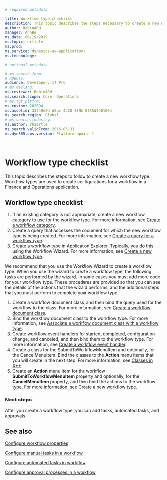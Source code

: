 ```yaml
---
# required metadata

title: Workflow type checklist
description: This topic describes the steps necessary to create a new workflow type.
author: RobinARH
manager: AnnBe
ms.date: 06/19/2019
ms.topic: article
ms.prod: 
ms.service: dynamics-ax-applications
ms.technology: 

# optional metadata

# ms.search.form: 
# ROBOTS: 
audience: Developer, IT Pro
# ms.devlang: 
ms.reviewer: RobinARH
ms.search.scope: Core, Operations
# ms.tgt_pltfrm: 
ms.custom: 202694
ms.assetid: 33349e0d-d8ac-4d20-8f9b-5f85d4e01004
ms.search.region: Global
# ms.search.industry: 
ms.author: rhaertle
ms.search.validFrom: 2016-05-31
ms.dyn365.ops.version: Platform update 1

---
```


# Workflow type checklist 

This topic describes the steps to follow to create a new workflow type. Workflow types are used to create configurations for a workflow in a Finance and Operations application.

## Workflow type checklist

1.  If an existing category is not appropriate, create a new workflow category to use for the workflow type. For more information, see [Create a workflow category](workflow-type-category.md).
2.  Create a query that accesses the document for which the new workflow type is being created. For more information, see [Create a query for a workflow type](workflow-type-query.md).
3.  Create a workflow type in Application Explorer. Typically, you do this using the Workflow Wizard. For more information, see [Create a new workflow type](workflow-type-create-new).

We recommend that you use the Workflow Wizard to create a workflow type. When you use the wizard to create a workflow type, the following tasks are performed by the wizard. In some cases you must add more code for your workflow type. These procedures are provided so that you can see the details of the actions that the wizard performs, and the additional steps that you must perform to complete your workflow type.

1.  Create a workflow document class, and then bind the query used for the workflow to the class. For more information, see [Create a workflow document class](workflow-type-document-create.md).
2.  Bind the workflow document class to the workflow type. For more information, see [Associate a workflow document class with a workflow type](workflow-type-associate-document.md).
3.  Create workflow event handlers for started, completed, configuration change, and canceled, and then bind them to the workflow type. For more information, see [Create a workflow event handler](https://docs.microsoft.com/en-us/dynamicsax-2012/developer/how-to-create-a-workflow-event-handler).
4.  Create a class for the SubmitToWorkflowMenuItem and optionally, for the CancelMenuItem. Bind the classes to the **Action** menu items that you will create in the next step. For more information, see [Classes in X++](./dev-itpro/dev-ref/xpp-classes-methods.md).
5.  Create an **Action** menu item for the workflow **SubmitToWorkflowMenuItem** property and optionally, for the **CancelMenuItem** property, and then bind the actions to the workflow type. For more information, see [Create a new workflow type](workflow-type-create-new.md).

### Next steps

After you create a workflow type, you can add tasks, automated tasks, and approvals.

## See also

[Configure workflow properties](configure-workflow-properties.md)

[Configure manual tasks in a workflow](configure-manual-task-workflow.md)

[Configure automated tasks in workflow](configure-automated-task-workflow.md)

[Configure approval processes in a workflow](configure-approval-process-workflow.md)
